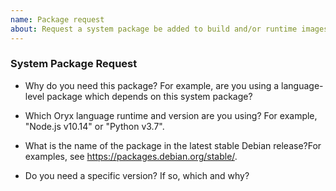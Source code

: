 ```yaml
---
name: Package request
about: Request a system package be added to build and/or runtime images.
---
```


### System Package Request

<!--
Please describe the system package you require:
-->

- Why do you need this package? For example, are you using a language-level package which depends on this system package?


- Which Oryx language runtime and version are you using? For example, "Node.js v10.14" or "Python v3.7".


- What is the name of the package in the latest stable Debian release?For examples, see <https://packages.debian.org/stable/>.


- Do you need a specific version? If so, which and why?


<!--
Thanks!
-->